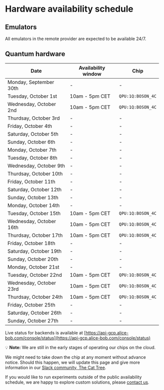 # Hardware availability schedule

## Emulators

All emulators in the remote provider are expected to be available 24/7.

## Quantum hardware

| Date | Availability window | Chip |
| --- | --- | --- |
| Monday, September 30th | - | - |
| Tuesday, October 1st | 10am - 5pm CET | `QPU:1Q:BOSON_4C` |
| Wednesday, October 2nd | 10am - 5pm CET | `QPU:1Q:BOSON_4C` |
| Thurdsay, October 3rd | - | - |
| Friday, October 4th | - | - |
| Saturday, October 5th | - | - |
| Sunday, October 6th | - | - |
| Monday, October 7th | - | - |
| Tuesday, October 8th | - | - |
| Wednesday, October 9th | - | - |
| Thurdsay, October 10th | - | - |
| Friday, October 11th | - | - |
| Saturday, October 12th | - | - |
| Sunday, October 13th | - | - |
| Monday, October 14th | - | - |
| Tuesday, October 15th | 10am - 5pm CET | `QPU:1Q:BOSON_4C` |
| Wednesday, October 16th | 10am - 5pm CET | `QPU:1Q:BOSON_4C` |
| Thurdsay, October 17th |  10am - 5pm CET | `QPU:1Q:BOSON_4C` |
| Friday, October 18th | - | - |
| Saturday, October 19th | - | - |
| Sunday, October 20th | - | - |
| Monday, October 21st | - | - |
| Tuesday, October 22nd | 10am - 5pm CET | `QPU:1Q:BOSON_4C` |
| Wednesday, October 23rd | 10am - 5pm CET | `QPU:1Q:BOSON_4C` |
| Thurdsay, October 24th |  10am - 5pm CET | `QPU:1Q:BOSON_4C` |
| Friday, October 25th | - | - |
| Saturday, October 26th | - | - |
| Sunday, October 27th | - | - |

Live status for backends is available at [https://api-gcp.alice-bob.com/console/status](https://api-gcp.alice-bob.com/console/status)

💡 **Note:** We are still in the early stages of operating our chips on the cloud.

We might need to take down the chip at any moment without advance notice. Should this happen, we will update this page and give more information in our [Slack community, The Cat Tree](https://join.slack.com/t/the-cat-tree/shared_invite/zt-2cg0a3rno-PP~AaUztS3dtiRyzsawlnQ).

If you would like to run experiments outside of the public availability schedule, we are happy to explore custom solutions, please [contact us](../contact_us.md).
